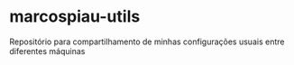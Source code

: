 # marcospiau-utils

Repositório para compartilhamento de minhas configurações usuais entre diferentes máquinas
